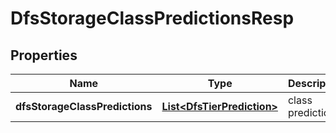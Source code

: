 # DfsStorageClassPredictionsResp

## Properties
Name | Type | Description | Notes
------------ | ------------- | ------------- | -------------
**dfsStorageClassPredictions** | [**List&lt;DfsTierPrediction&gt;**](DfsTierPrediction.md) | class predictions | 

